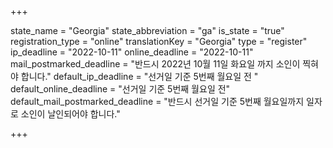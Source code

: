 +++

state_name = "Georgia"
state_abbreviation = "ga"
is_state = "true"
registration_type = "online"
translationKey = "Georgia"
type = "register"
ip_deadline = "2022-10-11"
online_deadline = "2022-10-11"
mail_postmarked_deadline = "반드시 2022년 10월 11일 화요일 까지 소인이 찍혀야 합니다."
default_ip_deadline = "선거일 기준 5번째 월요일 전 "
default_online_deadline = "선거일 기준 5번째 월요일 전"
default_mail_postmarked_deadline = "반드시 선거일 기준 5번째 월요일까지 일자로 소인이 날인되어야 합니다."

+++